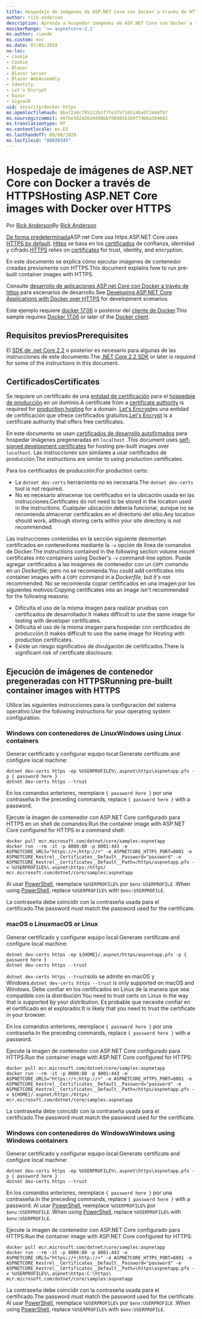 ```yaml
---
title: Hospedaje de imágenes de ASP.NET Core con Docker a través de HTTPS
author: rick-anderson
description: Aprenda a hospedar imágenes de ASP.NET Core con Docker a través de HTTPS
monikerRange: '>= aspnetcore-2.1'
ms.author: riande
ms.custom: mvc
ms.date: 07/05/2019
no-loc:
- cookie
- Cookie
- Blazor
- Blazor Server
- Blazor WebAssembly
- Identity
- Let's Encrypt
- Razor
- SignalR
uid: security/docker-https
ms.openlocfilehash: bba72a8c795312b3f7fe3fbf16514ba9f2448fbf
ms.sourcegitcommit: 497be502426e9d90bb7d0401b1b9f74b6a384682
ms.translationtype: MT
ms.contentlocale: es-ES
ms.lasthandoff: 08/08/2020
ms.locfileid: "88020345"
---
```

# <a name="hosting-aspnet-core-images-with-docker-over-https"></a><span data-ttu-id="c588a-103">Hospedaje de imágenes de ASP.NET Core con Docker a través de HTTPS</span><span class="sxs-lookup"><span data-stu-id="c588a-103">Hosting ASP.NET Core images with Docker over HTTPS</span></span>

<span data-ttu-id="c588a-104">Por [Rick Anderson](https://twitter.com/RickAndMSFT)</span><span class="sxs-lookup"><span data-stu-id="c588a-104">By [Rick Anderson](https://twitter.com/RickAndMSFT)</span></span>

<span data-ttu-id="c588a-105">[De forma predeterminada](/aspnet/core/security/enforcing-ssl)ASP.net Core usa https.</span><span class="sxs-lookup"><span data-stu-id="c588a-105">ASP.NET Core uses [HTTPS by default](/aspnet/core/security/enforcing-ssl).</span></span> <span data-ttu-id="c588a-106">[Https](https://en.wikipedia.org/wiki/HTTPS) se basa en los [certificados](https://en.wikipedia.org/wiki/Public_key_certificate) de confianza, identidad y cifrado.</span><span class="sxs-lookup"><span data-stu-id="c588a-106">[HTTPS](https://en.wikipedia.org/wiki/HTTPS) relies on [certificates](https://en.wikipedia.org/wiki/Public_key_certificate) for trust, identity, and encryption.</span></span>

<span data-ttu-id="c588a-107">En este documento se explica cómo ejecutar imágenes de contenedor creadas previamente con HTTPS.</span><span class="sxs-lookup"><span data-stu-id="c588a-107">This document explains how to run pre-built container images with HTTPS.</span></span>

<span data-ttu-id="c588a-108">Consulte [desarrollo de aplicaciones ASP.net Core con Docker a través de https](https://github.com/dotnet/dotnet-docker/blob/master/samples/run-aspnetcore-https-development.md) para escenarios de desarrollo.</span><span class="sxs-lookup"><span data-stu-id="c588a-108">See [Developing ASP.NET Core Applications with Docker over HTTPS](https://github.com/dotnet/dotnet-docker/blob/master/samples/run-aspnetcore-https-development.md) for development scenarios.</span></span>

<span data-ttu-id="c588a-109">Este ejemplo requiere [docker 17,06](https://docs.docker.com/release-notes/docker-ce) o posterior del [cliente de Docker](https://www.docker.com/products/docker).</span><span class="sxs-lookup"><span data-stu-id="c588a-109">This sample requires [Docker 17.06](https://docs.docker.com/release-notes/docker-ce) or later of the [Docker client](https://www.docker.com/products/docker).</span></span>

## <a name="prerequisites"></a><span data-ttu-id="c588a-110">Requisitos previos</span><span class="sxs-lookup"><span data-stu-id="c588a-110">Prerequisites</span></span>

<span data-ttu-id="c588a-111">El [SDK de .net Core 2,2](https://dotnet.microsoft.com/download) o posterior es necesario para algunas de las instrucciones de este documento.</span><span class="sxs-lookup"><span data-stu-id="c588a-111">The [.NET Core 2.2 SDK](https://dotnet.microsoft.com/download) or later is required for some of the instructions in this document.</span></span>

## <a name="certificates"></a><span data-ttu-id="c588a-112">Certificados</span><span class="sxs-lookup"><span data-stu-id="c588a-112">Certificates</span></span>

<span data-ttu-id="c588a-113">Se requiere un certificado de una [entidad de certificación](https://wikipedia.org/wiki/Certificate_authority) para el [hospedaje de producción](https://blogs.msdn.microsoft.com/webdev/2017/11/29/configuring-https-in-asp-net-core-across-different-platforms/) en un dominio.</span><span class="sxs-lookup"><span data-stu-id="c588a-113">A certificate from a [certificate authority](https://wikipedia.org/wiki/Certificate_authority) is required for [production hosting](https://blogs.msdn.microsoft.com/webdev/2017/11/29/configuring-https-in-asp-net-core-across-different-platforms/) for a domain.</span></span> <span data-ttu-id="c588a-114">[Let's Encrypt](https://letsencrypt.org/)es una entidad de certificación que ofrece certificados gratuitos.</span><span class="sxs-lookup"><span data-stu-id="c588a-114">[Let's Encrypt](https://letsencrypt.org/) is a certificate authority that offers free certificates.</span></span>

<span data-ttu-id="c588a-115">En este documento se usan [certificados de desarrollo autofirmados](https://en.wikipedia.org/wiki/Self-signed_certificate) para hospedar imágenes pregeneradas en `localhost` .</span><span class="sxs-lookup"><span data-stu-id="c588a-115">This document uses [self-signed development certificates](https://en.wikipedia.org/wiki/Self-signed_certificate) for hosting pre-built images over `localhost`.</span></span> <span data-ttu-id="c588a-116">Las instrucciones son similares a usar certificados de producción.</span><span class="sxs-lookup"><span data-stu-id="c588a-116">The instructions are similar to using production certificates.</span></span>

<span data-ttu-id="c588a-117">Para los certificados de producción:</span><span class="sxs-lookup"><span data-stu-id="c588a-117">For production certs:</span></span>

* <span data-ttu-id="c588a-118">La `dotnet dev-certs` herramienta no es necesaria.</span><span class="sxs-lookup"><span data-stu-id="c588a-118">The `dotnet dev-certs` tool is not required.</span></span>
* <span data-ttu-id="c588a-119">No es necesario almacenar los certificados en la ubicación usada en las instrucciones.</span><span class="sxs-lookup"><span data-stu-id="c588a-119">Certificates do not need to be stored in the location used in the instructions.</span></span> <span data-ttu-id="c588a-120">Cualquier ubicación debería funcionar, aunque no se recomienda almacenar certificados en el directorio del sitio.</span><span class="sxs-lookup"><span data-stu-id="c588a-120">Any location should work, although storing certs within your site directory is not recommended.</span></span>

<span data-ttu-id="c588a-121">Las instrucciones contenidas en la sección siguiente desmontan certificados en contenedores mediante la `-v` opción de línea de comandos de Docker.</span><span class="sxs-lookup"><span data-stu-id="c588a-121">The instructions contained in the following section volume mount certificates into containers using Docker's `-v` command-line option.</span></span> <span data-ttu-id="c588a-122">Puede agregar certificados a las imágenes de contenedor con un `COPY` comando en un *Dockerfile*, pero no se recomienda.</span><span class="sxs-lookup"><span data-stu-id="c588a-122">You could add certificates into container images with a `COPY` command in a *Dockerfile*, but it's not recommended.</span></span> <span data-ttu-id="c588a-123">No se recomienda copiar certificados en una imagen por los siguientes motivos:</span><span class="sxs-lookup"><span data-stu-id="c588a-123">Copying certificates into an image isn't recommended for the following reasons:</span></span>

* <span data-ttu-id="c588a-124">Dificulta el uso de la misma imagen para realizar pruebas con certificados de desarrollador.</span><span class="sxs-lookup"><span data-stu-id="c588a-124">It makes difficult to use the same image for testing with developer certificates.</span></span>
* <span data-ttu-id="c588a-125">Dificulta el uso de la misma imagen para hospedar con certificados de producción.</span><span class="sxs-lookup"><span data-stu-id="c588a-125">It makes difficult to use the same image for Hosting with production certificates.</span></span>
* <span data-ttu-id="c588a-126">Existe un riesgo significativo de divulgación de certificados.</span><span class="sxs-lookup"><span data-stu-id="c588a-126">There is significant risk of certificate disclosure.</span></span>

## <a name="running-pre-built-container-images-with-https"></a><span data-ttu-id="c588a-127">Ejecución de imágenes de contenedor pregeneradas con HTTPS</span><span class="sxs-lookup"><span data-stu-id="c588a-127">Running pre-built container images with HTTPS</span></span>

<span data-ttu-id="c588a-128">Utilice las siguientes instrucciones para la configuración del sistema operativo.</span><span class="sxs-lookup"><span data-stu-id="c588a-128">Use the following instructions for your operating system configuration.</span></span>

### <a name="windows-using-linux-containers"></a><span data-ttu-id="c588a-129">Windows con contenedores de Linux</span><span class="sxs-lookup"><span data-stu-id="c588a-129">Windows using Linux containers</span></span>

<span data-ttu-id="c588a-130">Generar certificado y configurar equipo local:</span><span class="sxs-lookup"><span data-stu-id="c588a-130">Generate certificate and configure local machine:</span></span>

```dotnetcli
dotnet dev-certs https -ep %USERPROFILE%\.aspnet\https\aspnetapp.pfx -p { password here }
dotnet dev-certs https --trust
```

<span data-ttu-id="c588a-131">En los comandos anteriores, reemplace `{ password here }` por una contraseña.</span><span class="sxs-lookup"><span data-stu-id="c588a-131">In the preceding commands, replace `{ password here }` with a password.</span></span>

<span data-ttu-id="c588a-132">Ejecute la imagen de contenedor con ASP.NET Core configurado para HTTPS en un shell de comandos:</span><span class="sxs-lookup"><span data-stu-id="c588a-132">Run the container image with ASP.NET Core configured for HTTPS in a command shell:</span></span>

```console
docker pull mcr.microsoft.com/dotnet/core/samples:aspnetapp
docker run --rm -it -p 8000:80 -p 8001:443 -e ASPNETCORE_URLS="https://+;http://+" -e ASPNETCORE_HTTPS_PORT=8001 -e ASPNETCORE_Kestrel__Certificates__Default__Password="password" -e ASPNETCORE_Kestrel__Certificates__Default__Path=/https/aspnetapp.pfx -v %USERPROFILE%\.aspnet\https:/https/ mcr.microsoft.com/dotnet/core/samples:aspnetapp
```

<span data-ttu-id="c588a-133">Al usar [PowerShell](/powershell/scripting/overview), reemplace `%USERPROFILE%` por `$env:USERPROFILE` .</span><span class="sxs-lookup"><span data-stu-id="c588a-133">When using [PowerShell](/powershell/scripting/overview), replace `%USERPROFILE%` with `$env:USERPROFILE`.</span></span>

<span data-ttu-id="c588a-134">La contraseña debe coincidir con la contraseña usada para el certificado.</span><span class="sxs-lookup"><span data-stu-id="c588a-134">The password must match the password used for the certificate.</span></span>

### <a name="macos-or-linux"></a><span data-ttu-id="c588a-135">macOS o Linux</span><span class="sxs-lookup"><span data-stu-id="c588a-135">macOS or Linux</span></span>

<span data-ttu-id="c588a-136">Generar certificado y configurar equipo local:</span><span class="sxs-lookup"><span data-stu-id="c588a-136">Generate certificate and configure local machine:</span></span>

```dotnetcli
dotnet dev-certs https -ep ${HOME}/.aspnet/https/aspnetapp.pfx -p { password here }
dotnet dev-certs https --trust
```

<span data-ttu-id="c588a-137">`dotnet dev-certs https --trust`solo se admite en macOS y Windows.</span><span class="sxs-lookup"><span data-stu-id="c588a-137">`dotnet dev-certs https --trust` is only supported on macOS and Windows.</span></span> <span data-ttu-id="c588a-138">Debe confiar en los certificados en Linux de la manera que sea compatible con la distribución.</span><span class="sxs-lookup"><span data-stu-id="c588a-138">You need to trust certs on Linux in the way that is supported by your distribution.</span></span> <span data-ttu-id="c588a-139">Es probable que necesite confiar en el certificado en el explorador.</span><span class="sxs-lookup"><span data-stu-id="c588a-139">It is likely that you need to trust the certificate in your browser.</span></span>

<span data-ttu-id="c588a-140">En los comandos anteriores, reemplace `{ password here }` por una contraseña.</span><span class="sxs-lookup"><span data-stu-id="c588a-140">In the preceding commands, replace `{ password here }` with a password.</span></span>

<span data-ttu-id="c588a-141">Ejecute la imagen de contenedor con ASP.NET Core configurado para HTTPS:</span><span class="sxs-lookup"><span data-stu-id="c588a-141">Run the container image with ASP.NET Core configured for HTTPS:</span></span>

```console
docker pull mcr.microsoft.com/dotnet/core/samples:aspnetapp
docker run --rm -it -p 8000:80 -p 8001:443 -e ASPNETCORE_URLS="https://+;http://+" -e ASPNETCORE_HTTPS_PORT=8001 -e ASPNETCORE_Kestrel__Certificates__Default__Password="password" -e ASPNETCORE_Kestrel__Certificates__Default__Path=/https/aspnetapp.pfx -v ${HOME}/.aspnet/https:/https/ mcr.microsoft.com/dotnet/core/samples:aspnetapp
```

<span data-ttu-id="c588a-142">La contraseña debe coincidir con la contraseña usada para el certificado.</span><span class="sxs-lookup"><span data-stu-id="c588a-142">The password must match the password used for the certificate.</span></span>

### <a name="windows-using-windows-containers"></a><span data-ttu-id="c588a-143">Windows con contenedores de Windows</span><span class="sxs-lookup"><span data-stu-id="c588a-143">Windows using Windows containers</span></span>

<span data-ttu-id="c588a-144">Generar certificado y configurar equipo local:</span><span class="sxs-lookup"><span data-stu-id="c588a-144">Generate certificate and configure local machine:</span></span>

```dotnetcli
dotnet dev-certs https -ep %USERPROFILE%\.aspnet\https\aspnetapp.pfx -p { password here }
dotnet dev-certs https --trust
```

<span data-ttu-id="c588a-145">En los comandos anteriores, reemplace `{ password here }` por una contraseña.</span><span class="sxs-lookup"><span data-stu-id="c588a-145">In the preceding commands, replace `{ password here }` with a password.</span></span> <span data-ttu-id="c588a-146">Al usar [PowerShell](/powershell/scripting/overview), reemplace `%USERPROFILE%` por `$env:USERPROFILE` .</span><span class="sxs-lookup"><span data-stu-id="c588a-146">When using [PowerShell](/powershell/scripting/overview), replace `%USERPROFILE%` with `$env:USERPROFILE`.</span></span>

<span data-ttu-id="c588a-147">Ejecute la imagen de contenedor con ASP.NET Core configurado para HTTPS:</span><span class="sxs-lookup"><span data-stu-id="c588a-147">Run the container image with ASP.NET Core configured for HTTPS:</span></span>

```console
docker pull mcr.microsoft.com/dotnet/core/samples:aspnetapp
docker run --rm -it -p 8000:80 -p 8001:443 -e ASPNETCORE_URLS="https://+;http://+" -e ASPNETCORE_HTTPS_PORT=8001 -e ASPNETCORE_Kestrel__Certificates__Default__Password="password" -e ASPNETCORE_Kestrel__Certificates__Default__Path=\https\aspnetapp.pfx -v %USERPROFILE%\.aspnet\https:C:\https\ mcr.microsoft.com/dotnet/core/samples:aspnetapp
```

<span data-ttu-id="c588a-148">La contraseña debe coincidir con la contraseña usada para el certificado.</span><span class="sxs-lookup"><span data-stu-id="c588a-148">The password must match the password used for the certificate.</span></span> <span data-ttu-id="c588a-149">Al usar [PowerShell](/powershell/scripting/overview), reemplace `%USERPROFILE%` por `$env:USERPROFILE` .</span><span class="sxs-lookup"><span data-stu-id="c588a-149">When using [PowerShell](/powershell/scripting/overview), replace `%USERPROFILE%` with `$env:USERPROFILE`.</span></span>
